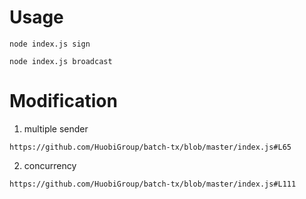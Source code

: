 # Usage

```
node index.js sign

node index.js broadcast
```

# Modification

1) multiple sender
```
https://github.com/HuobiGroup/batch-tx/blob/master/index.js#L65
```

2) concurrency 
``` 
https://github.com/HuobiGroup/batch-tx/blob/master/index.js#L111
```
